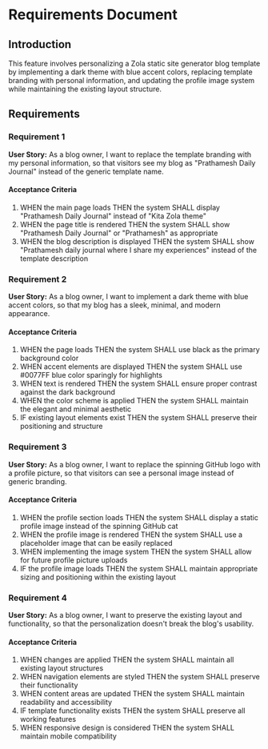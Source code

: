 # Requirements Document

## Introduction

This feature involves personalizing a Zola static site generator blog template by implementing a dark theme with blue accent colors, replacing template branding with personal information, and updating the profile image system while maintaining the existing layout structure.

## Requirements

### Requirement 1

**User Story:** As a blog owner, I want to replace the template branding with my personal information, so that visitors see my blog as "Prathamesh Daily Journal" instead of the generic template name.

#### Acceptance Criteria

1. WHEN the main page loads THEN the system SHALL display "Prathamesh Daily Journal" instead of "Kita Zola theme"
2. WHEN the page title is rendered THEN the system SHALL show "Prathamesh Daily Journal" or "Prathamesh" as appropriate
3. WHEN the blog description is displayed THEN the system SHALL show "Prathamesh daily journal where I share my experiences" instead of the template description

### Requirement 2

**User Story:** As a blog owner, I want to implement a dark theme with blue accent colors, so that my blog has a sleek, minimal, and modern appearance.

#### Acceptance Criteria

1. WHEN the page loads THEN the system SHALL use black as the primary background color
2. WHEN accent elements are displayed THEN the system SHALL use #0077FF blue color sparingly for highlights
3. WHEN text is rendered THEN the system SHALL ensure proper contrast against the dark background
4. WHEN the color scheme is applied THEN the system SHALL maintain the elegant and minimal aesthetic
5. IF existing layout elements exist THEN the system SHALL preserve their positioning and structure

### Requirement 3

**User Story:** As a blog owner, I want to replace the spinning GitHub logo with a profile picture, so that visitors can see a personal image instead of generic branding.

#### Acceptance Criteria

1. WHEN the profile section loads THEN the system SHALL display a static profile image instead of the spinning GitHub cat
2. WHEN the profile image is rendered THEN the system SHALL use a placeholder image that can be easily replaced
3. WHEN implementing the image system THEN the system SHALL allow for future profile picture uploads
4. IF the profile image loads THEN the system SHALL maintain appropriate sizing and positioning within the existing layout

### Requirement 4

**User Story:** As a blog owner, I want to preserve the existing layout and functionality, so that the personalization doesn't break the blog's usability.

#### Acceptance Criteria

1. WHEN changes are applied THEN the system SHALL maintain all existing layout structures
2. WHEN navigation elements are styled THEN the system SHALL preserve their functionality
3. WHEN content areas are updated THEN the system SHALL maintain readability and accessibility
4. IF template functionality exists THEN the system SHALL preserve all working features
5. WHEN responsive design is considered THEN the system SHALL maintain mobile compatibility